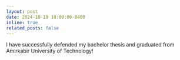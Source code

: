 ```yaml
---
layout: post
date: 2024-10-19 18:00:00-0400
inline: true
related_posts: false
---
```


I have successfully defended my bachelor thesis and graduated from Amirkabir University of Technology!
